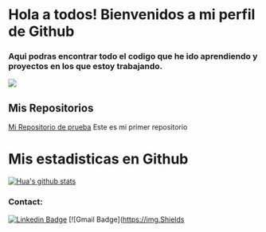 # Hola a todos! Bienvenidos a mi perfil de Github

### Aqui podras encontrar todo el codigo que he ido aprendiendo y proyectos en los que estoy trabajando.

![](https://www.enter.co/wp-content/uploads/2020/12/Programacion-codigo-768x432.jpg)

## Mis Repositorios

[Mi Repositorio de prueba](https://github.com/Yildrey/MiPrimerRepositorio.git) Este es mi primer repositorio

# Mis estadisticas en Github
[![Hua's github stats](https://github-readme-stats.vercel.app/api?username=Yildrey&show_icons=true&theme=dark)](https://github.com/Yildrey/github-readme-stats)

### Contact:
[![Linkedin Badge](https://img.shields.io/badge/-Yilver_Poveda-blue?style=flat-square&logo=Linkedin&logoColor=white&link=https://https://www.linkedin.com/in/yilver-andrey-poveda-cardenas-b08475121/)](https://www.linkedin.com/in/yilver-andrey-poveda-cardenas-b08475121/)
[![Gmail Badge](https://img.Shields
